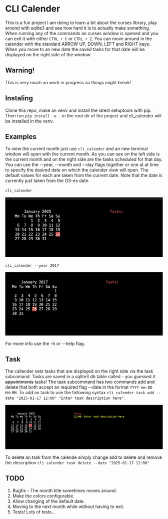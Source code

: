 # CLI Calender
This is a fun project I am doing to learn a bit about the curses library, play around with sqlite3 and see how hard it is to actually make something. When running any of the commands an curses window is opened and you can exit it with either `CTRL + C` or `CTRL + Z`. You can move around in the calender with the standard ARROW UP, DOWN, LEFT and RIGHT keys. When you move to an new date the saved tasks for that date  will be displayed on the right side of the window.

## Warning!
This is very much an work in progress so things might break!

## Instaling
Clone this repo, make an venv and install the latest setuptools with pip.
Then run `pip install -e .` in the root dir of the project and cli_calender will be installed in the venv.

## Examples
To view the current month just use `cli_calender` and an new terminal window will open with the current month.
As you can see on the left side is the current month and on the right side are the tasks scheduled for that day.
You can use the --year, --month and --day flags together or one at at time to specify the desired date on which the calender view will open.
The default values for each are taken from the current date. Note that the date is currently just taken from the OS-es date.

`cli_calender`

![example_1](./examples/cli_calender_example_1.png)

`cli_calender --year 2017`

![example_2](./examples/cli_calender_example_2.png)


For more info use the -h or --help flag.

## Task
The callender sets tasks that are displayed on the right side via the task subcomand.
Tasks are saved in a sqlite3 db table called - you guessed it ~~appointments~~ tasks!
The task subcommand has two commands add and delete that both accept an required flag --date in the format `YYYY-mm-DD HH:MM`.
To add an task to use the following syntax `cli_calender task add --date "2025-01-17 12:00" "Enter task description here"`.

![example_3](./examples/cli_calender_example_3.png)

To delete an task from the calende simply change add to delete and remove the description
`cli_calender task delete --date "2025-01-17 12:00"`


## TODO
1. Bugfix - The month title sometimes moves around.
2. Make the colors configurable. 
3. Allow changing of the default date.
4. Moving to the next month while without having to exit.
5. Tests! Lots of tests...